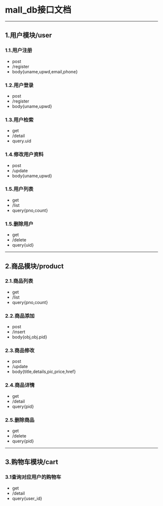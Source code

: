 # mall_db接口文档
***
## 1.用户模块/user
### 1.1.用户注册
- post
- /register
- body{uname,upwd,email,phone}
### 1.2.用户登录
- post
- /register
- body{uname,upwd}
### 1.3.用户检索
- get
- /detail
- query.uid
### 1.4.修改用户资料
- post
- /update
- body{uname,upwd}
### 1.5.用户列表
- get
- /list
- query{pno,count}
### 1.5.删除用户
- get
- /delete
- query{uid}
***
## 2.商品模块/product
### 2.1.商品列表
- get
- /list
- query{pno,count}
### 2.2.商品添加
- post
- /insert
- body{obj,obj.pid}
### 2.3.商品修改
- post
- /update
- body{title,details,pic,price,href}
### 2.4.商品详情
- get
- /detail
- query{pid}
### 2.5.删除商品
- get
- /delete
- query{pid}
***
## 3.购物车模块/cart
### 3.1查询对应用户的购物车
- get
- /detail
- query{user_id}